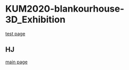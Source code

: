 # KUM2020-blankourhouse-3D_Exhibition

[test page](https://jjunyjjuny.github.io/KUM2020-blankourhouse-3D_Exhibition/assets/index.html)

## HJ
[main page](https://jjunyjjuny.github.io/KUM2020-blankourhouse-3D_Exhibition/main-page/index.html)
